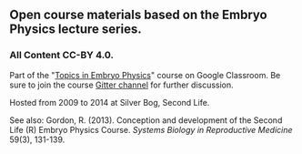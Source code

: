 ## Open course materials based on the Embryo Physics lecture series.

### All Content CC-BY 4.0.
Part of the "[Topics in Embryo Physics](https://classroom.google.com/u/1/c/NTg0NjE0Mzc0Mjha)" course on Google Classroom. Be sure to join the course [Gitter channel](https://gitter.im/OrthogonalLabEd/community) for further discussion.  

Hosted from 2009 to 2014 at Silver Bog, Second Life.

See also: Gordon, R. (2013). Conception and development of the Second Life (R) Embryo Physics Course. _Systems Biology in Reproductive Medicine_ 59(3), 131-139.
